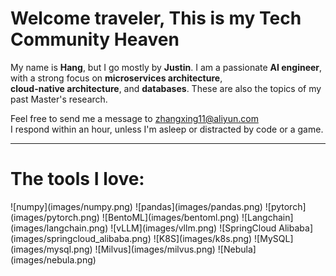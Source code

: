 <p align="center">
  <h1> Welcome traveler, This is my Tech Community Heaven</h1>
</p>

My name is **Hang**, but I go mostly by **Justin**. I am a passionate **AI engineer**,  with a strong focus on **microservices architecture**,  
**cloud-native architecture**, and **databases**. These are also the topics of my past Master's research.  

Feel free to send me a message to [zhangxing11@aliyun.com](mailto:zhangxing11@aliyun.com)  
I respond within an hour, unless I'm asleep or distracted by code or a game.

---

<p align="center">
  <h1>The tools I love:</h1>
</p>
![numpy](images/numpy.png)  
![pandas](images/pandas.png)  
![pytorch](images/pytorch.png)  
![BentoML](images/bentoml.png)  
![Langchain](images/langchain.png)  
![vLLM](images/vllm.png)  
![SpringCloud Alibaba](images/springcloud_alibaba.png)  
![K8S](images/k8s.png)  
![MySQL](images/mysql.png)  
![Milvus](images/milvus.png)  
![Nebula](images/nebula.png)
